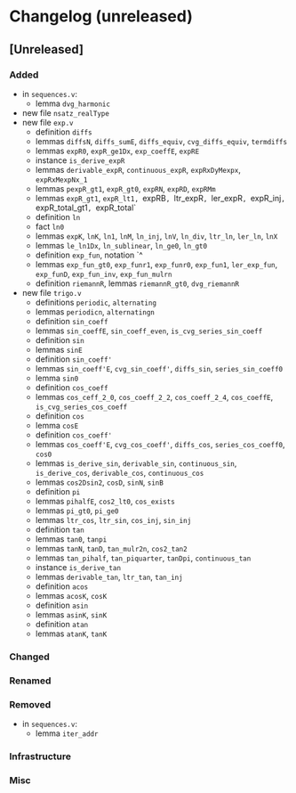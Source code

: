 # Changelog (unreleased)

## [Unreleased]

### Added

- in `sequences.v`:
  + lemma `dvg_harmonic`
- new file `nsatz_realType`
- new file `exp.v`
  + definition `diffs`
  + lemmas `diffsN`, `diffs_sumE`, `diffs_equiv`, `cvg_diffs_equiv`, `termdiffs`
  + lemmas `expR0`, `expR_ge1Dx`, `exp_coeffE`, `expRE`
  + instance `is_derive_expR`
  + lemmas `derivable_expR`, `continuous_expR`, `expRxDyMexpx`, `expRxMexpNx_1`
  + lemmas `pexpR_gt1`, `expR_gt0`, `expRN`, `expRD`, `expRMm`
  + lemmas `expR_gt1`, `expR_lt1, `expRB`, `ltr_expR`, `ler_expR`, `expR_inj`,
    `expR_total_gt1`, `expR_total`
  + definition `ln`
  + fact `ln0`
  + lemmas `expK`, `lnK`, `ln1`, `lnM`, `ln_inj`, `lnV`, `ln_div`, `ltr_ln`, `ler_ln`, `lnX`
  + lemmas `le_ln1Dx`, `ln_sublinear`, `ln_ge0`, `ln_gt0`
  + definition `exp_fun`, notation `^
  + lemmas `exp_fun_gt0`, `exp_funr1`, `exp_funr0`, `exp_fun1`, `ler_exp_fun`,
    `exp_funD`, `exp_fun_inv`, `exp_fun_mulrn`
  + definition `riemannR`, lemmas `riemannR_gt0`, `dvg_riemannR`
- new file `trigo.v`
  + definitions `periodic`, `alternating`
  + lemmas `periodicn`, `alternatingn`
  + definition `sin_coeff`
  + lemmas `sin_coeffE`, `sin_coeff_even`, `is_cvg_series_sin_coeff`
  + definition `sin`
  + lemmas `sinE`
  + definition `sin_coeff'`
  + lemmas `sin_coeff'E`, `cvg_sin_coeff'`, `diffs_sin`, `series_sin_coeff0`
  + lemma `sin0`
  + definition `cos_coeff`
  + lemmas `cos_ceff_2_0`, `cos_coeff_2_2`, `cos_coeff_2_4`, `cos_coeffE`, `is_cvg_series_cos_coeff`
  + definition `cos`
  + lemma `cosE`
  + definition `cos_coeff'`
  + lemmas `cos_coeff'E`, `cvg_cos_coeff'`, `diffs_cos`, `series_cos_coeff0`, `cos0`
  + lemmas `is_derive_sin`, `derivable_sin`, `continuous_sin`, `is_derive_cos`, `derivable_cos`, `continuous_cos`
  + lemmas `cos2Dsin2`, `cosD`, `sinN`, `sinB`
  + definition `pi`
  + lemmas `pihalfE`, `cos2_lt0`, `cos_exists`
  + lemmas `pi_gt0`, `pi_ge0`
  + lemmas `ltr_cos`, `ltr_sin`, `cos_inj`, `sin_inj`
  + definition `tan`
  + lemmas `tan0`, `tanpi`
  + lemmas `tanN`, `tanD`, `tan_mulr2n`, `cos2_tan2`
  + lemmas `tan_pihalf`, `tan_piquarter`, `tanDpi`, `continuous_tan`
  + instance `is_derive_tan`
  + lemmas `derivable_tan`, `ltr_tan`, `tan_inj`
  + definition `acos`
  + lemmas `acosK`, `cosK`
  + definition `asin`
  + lemmas `asinK`, `sinK`
  + definition `atan`
  + lemmas `atanK`, `tanK`

### Changed

### Renamed

### Removed

- in `sequences.v`:
  + lemma `iter_addr`

### Infrastructure

### Misc
